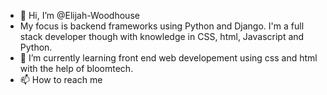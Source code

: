 - 👋 Hi, I’m @Elijah-Woodhouse
- My focus is backend frameworks using Python and Django. I'm a full stack developer though with knowledge in CSS, html, Javascript and Python. 
- 🌱 I’m currently learning front end web developement using css and html with the help of bloomtech.  
- 📫 How to reach me 

<!---
Elijah-Woodhouse/Elijah-Woodhouse is a ✨ special ✨ repository because its `README.md` (this file) appears on your GitHub profile.
You can click the Preview link to take a look at your changes.
--->
